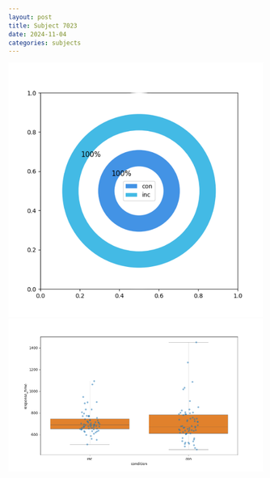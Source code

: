 ```yaml
---
layout: post
title: Subject 7023
date: 2024-11-04
categories: subjects
---
```


![](data/7023/run-25/7023_accuracy_by_condition.png)
![](data/7023/run-25/7023_rt.png)
